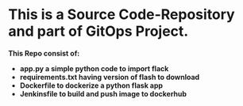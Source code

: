 # This is a Source Code-Repository and part of GitOps Project.
**This Repo consist of:**
* **app.py a simple python code to import flack**
* **requirements.txt having version of flash to download** 
* **Dockerfile to dockerize a python flask app**
* **Jenkinsfile to build and push image to dockerhub**

